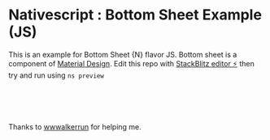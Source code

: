 # Nativescript : Bottom Sheet Example (JS)

This is an example for Bottom Sheet {N} flavor JS. Bottom sheet is a component of [Material Design](https://m2.material.io/components/sheets-bottom). Edit this repo with [StackBlitz editor ⚡️](https://stackblitz.com/~/github.com/dyazincahya/nativescript-bottom-sheet-example-JS) then try and run using ```ns preview```
<br/>
<br/>
<br/>
<br/>
<br/>
<br/>
Thanks to [wwwalkerrun](https://github.com/NathanWalker) for helping me.
